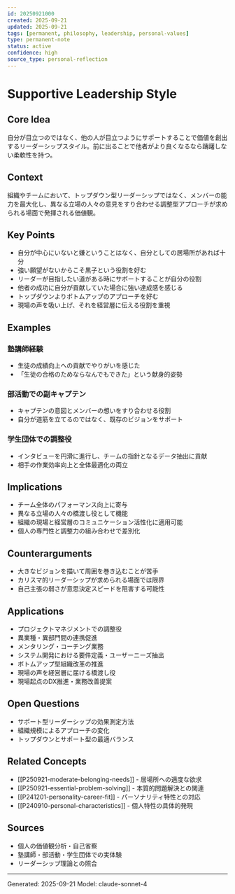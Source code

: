 ```yaml
---
id: 20250921000
created: 2025-09-21
updated: 2025-09-21
tags: [permanent, philosophy, leadership, personal-values]
type: permanent-note
status: active
confidence: high
source_type: personal-reflection
---
```


# Supportive Leadership Style

## Core Idea
自分が目立つのではなく、他の人が目立つようにサポートすることで価値を創出するリーダーシップスタイル。前に出ることで他者がより良くなるなら躊躇しない柔軟性を持つ。

## Context
組織やチームにおいて、トップダウン型リーダーシップではなく、メンバーの能力を最大化し、異なる立場の人々の意見をすり合わせる調整型アプローチが求められる場面で発揮される価値観。

## Key Points
- 自分が中心にいないと嫌ということはなく、自分としての居場所があれば十分
- 強い願望がないからこそ黒子という役割を好む
- リーダーが目指したい道がある時にサポートすることが自分の役割
- 他者の成功に自分が貢献していた場合に強い達成感を感じる
- トップダウンよりボトムアップのアプローチを好む
- 現場の声を吸い上げ、それを経営層に伝える役割を重視

## Examples
### 塾講師経験
- 生徒の成績向上への貢献でやりがいを感じた
- 「生徒の合格のためならなんでもできた」という献身的姿勢

### 部活動での副キャプテン
- キャプテンの意図とメンバーの想いをすり合わせる役割
- 自分が道筋を立てるのではなく、既存のビジョンをサポート

### 学生団体での調整役
- インタビューを円滑に進行し、チームの指針となるデータ抽出に貢献
- 相手の作業効率向上と全体最適化の両立

## Implications
- チーム全体のパフォーマンス向上に寄与
- 異なる立場の人々の橋渡し役として機能
- 組織の現場と経営層のコミュニケーション活性化に適用可能
- 個人の専門性と調整力の組み合わせで差別化

## Counterarguments
- 大きなビジョンを描いて周囲を巻き込むことが苦手
- カリスマ的リーダーシップが求められる場面では限界
- 自己主張の弱さが意思決定スピードを阻害する可能性

## Applications
- プロジェクトマネジメントでの調整役
- 異業種・異部門間の連携促進
- メンタリング・コーチング業務
- システム開発における要件定義・ユーザーニーズ抽出
- ボトムアップ型組織改革の推進
- 現場の声を経営層に届ける橋渡し役
- 現場起点のDX推進・業務改善提案

## Open Questions
- サポート型リーダーシップの効果測定方法
- 組織規模によるアプローチの変化
- トップダウンとサポート型の最適バランス

## Related Concepts
- [[P250921-moderate-belonging-needs]] - 居場所への適度な欲求
- [[P250921-essential-problem-solving]] - 本質的問題解決との関連
- [[P241201-personality-career-fit]] - パーソナリティ特性との対応
- [[P240910-personal-characteristics]] - 個人特性の具体的発現

## Sources
- 個人の価値観分析・自己省察
- 塾講師・部活動・学生団体での実体験
- リーダーシップ理論との照合

---
Generated: 2025-09-21
Model: claude-sonnet-4